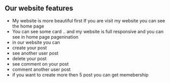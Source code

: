 ## Our website features 

- My website is more beautiful first If you are visit my website you can see the home page 
- You can see some card .. and my website is full responsive and you can see in home page pagenination
- in our website you can 
- create your post
- see another user post 
- delete your post 
- see comment on your post 
- comment another user post 
- if you  want to create more then 5 post you can get memebership 
